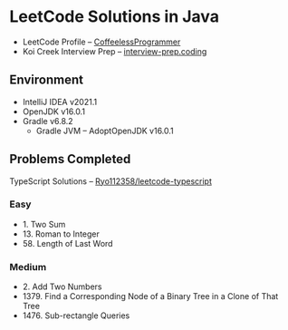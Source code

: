 # LeetCode Solutions in Java

- LeetCode Profile – [CoffeelessProgrammer](https://leetcode.com/CoffeelessProgrammer/)
- Koi Creek Interview Prep – [interview-prep.coding](https://github.com/koicreek/interview-prep.coding)

## Environment
- <span title="Release: May 2021">IntelliJ IDEA v2021.1</span>
- <span title="Release: Apr 2021">OpenJDK v16.0.1</span>
- <span title="Release: Feb 2021">Gradle v6.8.2</span>
    - <span title="">Gradle JVM – AdoptOpenJDK v16.0.1</span>

## Problems Completed

TypeScript Solutions – [Ryo112358/leetcode-typescript](https://github.com/Ryo112358/leetcode-typescript)

### Easy
- <span title="Acceptance Rate: 47.3%">1. Two Sum</span>
- <span title="Acceptance Rate: 57.6%">13. Roman to Integer</span>
- <span title="Acceptance Rate: 34.4%">58. Length of Last Word</span>

### Medium
- <span title="Acceptance Rate: 36.4%">2. Add Two Numbers</span>
- <span title="Acceptance Rate: 84.8%">1379. Find a Corresponding Node of a Binary Tree in a Clone of That Tree</span>
- <span title="Acceptance Rate: 87.9%">1476. Sub-rectangle Queries</span>